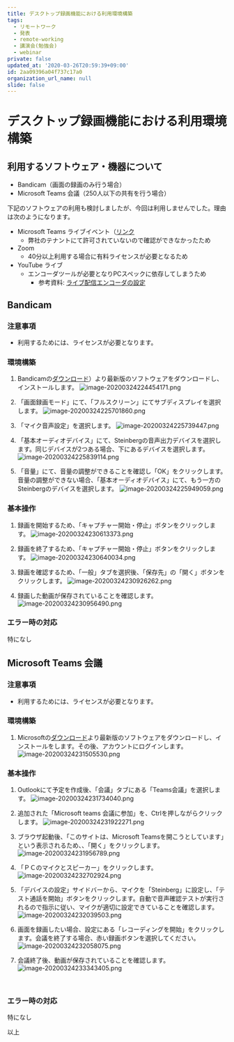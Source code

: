 ```yaml
---
title: デスクトップ録画機能における利用環境構築
tags:
  - リモートワーク
  - 発表
  - remote-working
  - 講演会(勉強会)
  - webinar
private: false
updated_at: '2020-03-26T20:59:39+09:00'
id: 2aa09396a04f737c17a0
organization_url_name: null
slide: false
---
```

# デスクトップ録画機能における利用環境構築


## 利用するソフトウェア・機器について

- Bandicam（画面の録画のみ行う場合）
- Microsoft Teams 会議（250人以下の共有を行う場合）



下記のソフトウェアの利用も検討しましたが、今回は利用しませんでした。理由は次のようになります。

- Microsoft Teams ライブイベント（[リンク](https://docs.microsoft.com/ja-jp/microsoftteams/teams-live-events/what-are-teams-live-events)
    - 弊社のテナントにて許可されていないので確認ができなかったため
- Zoom
    - 40分以上利用する場合に有料ライセンスが必要となるため
- YouTube ライブ
    - エンコーダツールが必要となりPCスペックに依存してしまうため
        - 参考資料: [ライブ配信エンコーダの設定](https://support.google.com/youtube/answer/2907883?hl=ja)





## Bandicam

### 注意事項

- 利用するためには、ライセンスが必要となります。



### 環境構築

1. Bandicamの[ダウンロード](https://www.bandicam.jp/downloads/)）より最新版のソフトウェアをダウンロードし、インストールします。
![image-20200324224454171.png](https://qiita-image-store.s3.ap-northeast-1.amazonaws.com/0/281819/534044d1-f95b-cdfd-53c0-1e4bfb2b4987.png)



2. 「画面録画モード」にて、「フルスクリーン」にてサブディスプレイを選択します。
![image-20200324225701860.png](https://qiita-image-store.s3.ap-northeast-1.amazonaws.com/0/281819/c71759fb-75f4-c883-f692-5e1f2c955936.png)



3. 「マイク音声設定」を選択します。
![image-20200324225739447.png](https://qiita-image-store.s3.ap-northeast-1.amazonaws.com/0/281819/52d63e36-46df-9090-599e-3159b4a5b647.png)



4. 「基本オーディオデバイス」にて、Steinbergの音声出力デバイスを選択します。同じデバイスが2つある場合、下にあるデバイスを選択します。
![image-20200324225839114.png](https://qiita-image-store.s3.ap-northeast-1.amazonaws.com/0/281819/08e1e5c4-89cf-f2c3-20fd-2860b4a17ca2.png)


5. 「音量」にて、音量の調整ができることを確認し「OK」をクリックします。音量の調整ができない場合、「基本オーディオデバイス」にて、もう一方のSteinbergのデバイスを選択します。
![image-20200324225949059.png](https://qiita-image-store.s3.ap-northeast-1.amazonaws.com/0/281819/62512509-9127-416e-ff5e-548012a87e75.png)



### 基本操作

1. 録画を開始するため、「キャプチャー開始・停止」ボタンをクリックします。
![image-20200324230613373.png](https://qiita-image-store.s3.ap-northeast-1.amazonaws.com/0/281819/42a5ec6e-9e10-d8f9-6d62-920106685eb3.png)


2. 録画を終了するため、「キャプチャー開始・停止」ボタンをクリックします。
![image-20200324230640034.png](https://qiita-image-store.s3.ap-northeast-1.amazonaws.com/0/281819/e9a59459-d800-1bc8-6a81-a7f4a3b914e1.png)



3. 録画を確認するため、「一般」タブを選択後、「保存先」の「開く」ボタンをクリックします。
![image-20200324230926262.png](https://qiita-image-store.s3.ap-northeast-1.amazonaws.com/0/281819/e20fae87-0b1e-ab5e-063d-704a908d0b69.png)



4. 録画した動画が保存されていることを確認します。
![image-20200324230956490.png](https://qiita-image-store.s3.ap-northeast-1.amazonaws.com/0/281819/c58dac61-bcee-b7dd-2582-26109aeb3200.png)


### エラー時の対応

特になし



## Microsoft Teams 会議

### 注意事項

- 利用するためには、ライセンスが必要となります。



### 環境構築

1. Microsoftの[ダウンロード](https://products.office.com/ja-jp/microsoft-teams/download-app)より最新版のソフトウェアをダウンロードし、インストールをします。その後、アカウントにログインします。
![image-20200324231505530.png](https://qiita-image-store.s3.ap-northeast-1.amazonaws.com/0/281819/06553683-041e-b602-2b32-ea6b944d6065.png)


### 基本操作

1. Outlookにて予定を作成後、「会議」タブにある「Teams会議」を選択します。
![image-20200324231734040.png](https://qiita-image-store.s3.ap-northeast-1.amazonaws.com/0/281819/44cd12c7-0ab8-5b63-4af8-23a1c1ee0e92.png)



2. 追加された「Microsoft teams 会議に参加」を、Ctrlを押しながらクリックします。
![image-20200324231922271.png](https://qiita-image-store.s3.ap-northeast-1.amazonaws.com/0/281819/5c575825-2915-2d10-fb6f-e4919f6c03f8.png)



3. ブラウザ起動後、「このサイトは、Microsoft Teamsを開こうとしています」という表示されるため、、「開く」をクリックします。
![image-20200324231956789.png](https://qiita-image-store.s3.ap-northeast-1.amazonaws.com/0/281819/8cb7bdcb-2d3e-7136-6a42-98b023bcc74b.png)



4. 「ＰＣのマイクとスピーカー」をクリックします。
![image-20200324232702924.png](https://qiita-image-store.s3.ap-northeast-1.amazonaws.com/0/281819/8a47c376-f023-db10-65cc-efbd5c9eaca3.png)


5. 「デバイスの設定」サイドバーから、マイクを「Steinberg」に設定し、「テスト通話を開始」ボタンをクリックします。自動で音声確認テストが実行されるので指示に従い、マイクが適切に設定できていることを確認します。
![image-20200324232039503.png](https://qiita-image-store.s3.ap-northeast-1.amazonaws.com/0/281819/46ee6cf4-2000-e7ec-2ce1-a101fc95f704.png)



6. 画面を録画したい場合、設定にある「レコーディングを開始」をクリックします。会議を終了する場合、赤い録画ボタンを選択してください。
![image-20200324232058075.png](https://qiita-image-store.s3.ap-northeast-1.amazonaws.com/0/281819/d4e6b7b9-eea4-ad89-fc9b-f5e3d431b074.png)


7. 会議終了後、動画が保存されていることを確認します。
![image-20200324233343405.png](https://qiita-image-store.s3.ap-northeast-1.amazonaws.com/0/281819/5edac0be-2869-441f-ec08-6a4cc8690d65.png)



​	
### エラー時の対応

特になし


以上



